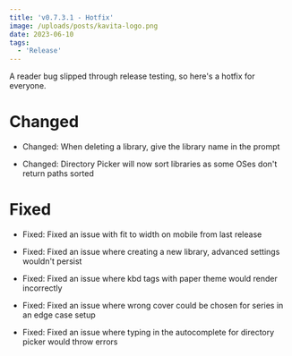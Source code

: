 ```yaml
---
title: 'v0.7.3.1 - Hotfix'
image: /uploads/posts/kavita-logo.png
date: 2023-06-10
tags:
  - 'Release'
---
```


A reader bug slipped through release testing, so here's a hotfix for everyone. 



# Changed

- Changed: When deleting a library, give the library name in the prompt

- Changed: Directory Picker will now sort libraries as some OSes don't return paths sorted 



# Fixed

- Fixed: Fixed an issue with fit to width on mobile from last release 

- Fixed: Fixed an issue where creating a new library, advanced settings wouldn't persist 

- Fixed: Fixed an issue where kbd tags with paper theme would render incorrectly 

- Fixed: Fixed an issue where wrong cover could be chosen for series in an edge case setup

- Fixed: Fixed an issue where typing in the autocomplete for directory picker would throw errors 

